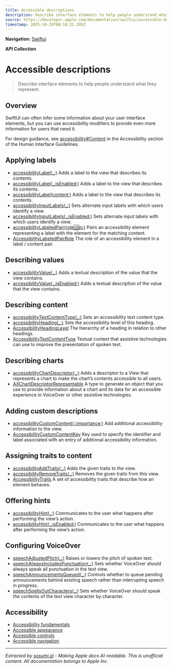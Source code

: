 ```yaml
---
title: Accessible descriptions
description: Describe interface elements to help people understand what they represent.
source: https://developer.apple.com/documentation/swiftui/accessible-descriptions
timestamp: 2025-10-29T00:10:21.205Z
---
```


**Navigation:** [Swiftui](/documentation/swiftui)

**API Collection**

# Accessible descriptions

> Describe interface elements to help people understand what they represent.

## Overview

SwiftUI can often infer some information about your user interface elements, but you can use accessibility modifiers to provide even more information for users that need it.



For design guidance, see [accessibility#Content](/design/Human-Interface-Guidelines/accessibility) in the Accessibility section of the Human Interface Guidelines.

## Applying labels

- [accessibilityLabel(_:)](/documentation/swiftui/view/accessibilitylabel(_:)) Adds a label to the view that describes its contents.
- [accessibilityLabel(_:isEnabled:)](/documentation/swiftui/view/accessibilitylabel(_:isenabled:)) Adds a label to the view that describes its contents.
- [accessibilityLabel(content:)](/documentation/swiftui/view/accessibilitylabel(content:)) Adds a label to the view that describes its contents.
- [accessibilityInputLabels(_:)](/documentation/swiftui/view/accessibilityinputlabels(_:)) Sets alternate input labels with which users identify a view.
- [accessibilityInputLabels(_:isEnabled:)](/documentation/swiftui/view/accessibilityinputlabels(_:isenabled:)) Sets alternate input labels with which users identify a view.
- [accessibilityLabeledPair(role:id:in:)](/documentation/swiftui/view/accessibilitylabeledpair(role:id:in:)) Pairs an accessibility element representing a label with the element for the matching content.
- [AccessibilityLabeledPairRole](/documentation/swiftui/accessibilitylabeledpairrole) The role of an accessibility element in a label / content pair.

## Describing values

- [accessibilityValue(_:)](/documentation/swiftui/view/accessibilityvalue(_:)) Adds a textual description of the value that the view contains.
- [accessibilityValue(_:isEnabled:)](/documentation/swiftui/view/accessibilityvalue(_:isenabled:)) Adds a textual description of the value that the view contains.

## Describing content

- [accessibilityTextContentType(_:)](/documentation/swiftui/view/accessibilitytextcontenttype(_:)) Sets an accessibility text content type.
- [accessibilityHeading(_:)](/documentation/swiftui/view/accessibilityheading(_:)) Sets the accessibility level of this heading.
- [AccessibilityHeadingLevel](/documentation/swiftui/accessibilityheadinglevel) The hierarchy of a heading in relation to other headings.
- [AccessibilityTextContentType](/documentation/swiftui/accessibilitytextcontenttype) Textual context that assistive technologies can use to improve the presentation of spoken text.

## Describing charts

- [accessibilityChartDescriptor(_:)](/documentation/swiftui/view/accessibilitychartdescriptor(_:)) Adds a descriptor to a View that represents a chart to make the chart’s contents accessible to all users.
- [AXChartDescriptorRepresentable](/documentation/swiftui/axchartdescriptorrepresentable) A type to generate an  object that you use to provide information about a chart and its data for an accessible experience in VoiceOver or other assistive technologies.

## Adding custom descriptions

- [accessibilityCustomContent(_:_:importance:)](/documentation/swiftui/view/accessibilitycustomcontent(_:_:importance:)) Add additional accessibility information to the view.
- [AccessibilityCustomContentKey](/documentation/swiftui/accessibilitycustomcontentkey) Key used to specify the identifier and label associated with an entry of additional accessibility information.

## Assigning traits to content

- [accessibilityAddTraits(_:)](/documentation/swiftui/view/accessibilityaddtraits(_:)) Adds the given traits to the view.
- [accessibilityRemoveTraits(_:)](/documentation/swiftui/view/accessibilityremovetraits(_:)) Removes the given traits from this view.
- [AccessibilityTraits](/documentation/swiftui/accessibilitytraits) A set of accessibility traits that describe how an element behaves.

## Offering hints

- [accessibilityHint(_:)](/documentation/swiftui/view/accessibilityhint(_:)) Communicates to the user what happens after performing the view’s action.
- [accessibilityHint(_:isEnabled:)](/documentation/swiftui/view/accessibilityhint(_:isenabled:)) Communicates to the user what happens after performing the view’s action.

## Configuring VoiceOver

- [speechAdjustedPitch(_:)](/documentation/swiftui/view/speechadjustedpitch(_:)) Raises or lowers the pitch of spoken text.
- [speechAlwaysIncludesPunctuation(_:)](/documentation/swiftui/view/speechalwaysincludespunctuation(_:)) Sets whether VoiceOver should always speak all punctuation in the text view.
- [speechAnnouncementsQueued(_:)](/documentation/swiftui/view/speechannouncementsqueued(_:)) Controls whether to queue pending announcements behind existing speech rather than interrupting speech in progress.
- [speechSpellsOutCharacters(_:)](/documentation/swiftui/view/speechspellsoutcharacters(_:)) Sets whether VoiceOver should speak the contents of the text view character by character.

## Accessibility

- [Accessibility fundamentals](/documentation/swiftui/accessibility-fundamentals)
- [Accessible appearance](/documentation/swiftui/accessible-appearance)
- [Accessible controls](/documentation/swiftui/accessible-controls)
- [Accessible navigation](/documentation/swiftui/accessible-navigation)

---

*Extracted by [sosumi.ai](https://sosumi.ai) - Making Apple docs AI-readable.*
*This is unofficial content. All documentation belongs to Apple Inc.*
